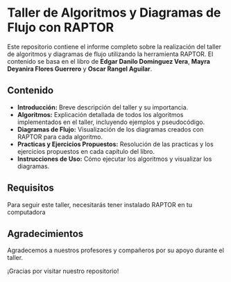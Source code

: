 # Taller de Algoritmos y Diagramas de Flujo con RAPTOR

Este repositorio contiene el informe completo sobre la realización del taller de algoritmos y diagramas de flujo utilizando la herramienta RAPTOR. El contenido se basa en el libro de **Edgar Danilo Domínguez Vera**, **Mayra Deyanira Flores Guerrero** y **Oscar Rangel Aguilar**.

## Contenido

- **Introducción:** Breve descripción del taller y su importancia.
- **Algoritmos:** Explicación detallada de todos los algoritmos implementados en el taller, incluyendo ejemplos y pseudocódigo.
- **Diagramas de Flujo:** Visualización de los diagramas creados con RAPTOR para cada algoritmo.
- **Practicas y Ejercicios Propuestos:** Resolución de las practicas y  los ejercicios propuestos en cada capítulo del libro.
- **Instrucciones de Uso:** Cómo ejecutar los algoritmos y visualizar los diagramas.

## Requisitos

Para seguir este taller, necesitarás tener instalado RAPTOR en tu computadora



## Agradecimientos

Agradecemos a nuestros profesores y compañeros por su apoyo durante el taller.

¡Gracias por visitar nuestro repositorio!

